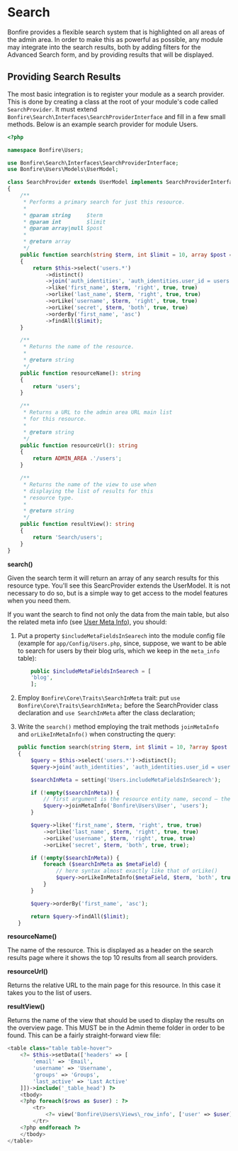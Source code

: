 # Search

Bonfire provides a flexible search system that is highlighted on all areas of the admin area. In order to make
this as powerful as possible, any module may integrate into the search results, both by adding filters for the
Advanced Search form, and by providing results that will be displayed.

## Providing Search Results

The most basic integration is to register your module as a search provider. This is done by creating a class at
the root of your module's code called `SearchProvider`. It must extend `Bonfire\Search\Interfaces\SearchProviderInterface`
and fill in a few small methods. Below is an example search provider
for module Users.

```php
<?php

namespace Bonfire\Users;

use Bonfire\Search\Interfaces\SearchProviderInterface;
use Bonfire\Users\Models\UserModel;

class SearchProvider extends UserModel implements SearchProviderInterface
{
    /**
     * Performs a primary search for just this resource.
     *
     * @param string     $term
     * @param int        $limit
     * @param array|null $post
     *
     * @return array
     */
    public function search(string $term, int $limit = 10, array $post = null): array
    {
        return $this->select('users.*')
            ->distinct()
            ->join('auth_identities', 'auth_identities.user_id = users.id', 'inner')
            ->like('first_name', $term, 'right', true, true)
            ->orlike('last_name', $term, 'right', true, true)
            ->orLike('username', $term, 'right', true, true)
            ->orLike('secret', $term, 'both', true, true)
            ->orderBy('first_name', 'asc')
            ->findAll($limit);
    }

    /**
     * Returns the name of the resource.
     *
     * @return string
     */
    public function resourceName(): string
    {
        return 'users';
    }

    /**
     * Returns a URL to the admin area URL main list
     * for this resource.
     *
     * @return string
     */
    public function resourceUrl(): string
    {
        return ADMIN_AREA .'/users';
    }

    /**
     * Returns the name of the view to use when
     * displaying the list of results for this
     * resource type.
     *
     * @return string
     */
    public function resultView(): string
    {
        return 'Search/users';
    }
}
```

**search()**

Given the search term it will return an array of any search results for this resource type. You'll see this SearcProvider
extends the UserModel. It is not necessary to do so, but is a simple way to get access to the model features when you
need them.

If you want the search to find not only the data from the main table, but also
the related meta info (see [User Meta Info](../users_and_security/user_meta.md)), you should:

1. Put a property `$includeMetaFieldsInSearech` into the module config file
    (example for `app/Config/Users.php`, since, suppose, we want to be able to search
    for users by their blog urls, which we keep in the `meta_info` table):

    ```php
        public $includeMetaFieldsInSearech = [
        'blog',
        ];
    ```

2. Employ `Bonfire\Core\Traits\SearchInMeta` trait: put `use Bonfire\Core\Traits\SearchInMeta;` before the SearchProvider class declaration and `use SearchInMeta` after the class declaration;

3. Write the `search()` method employing the trait methods `joinMetaInfo` and `orLikeInMetaInfo()` when constructing the query:

    ```php
    public function search(string $term, int $limit = 10, ?array $post = null): array
    {
        $query = $this->select('users.*')->distinct();
        $query->join('auth_identities', 'auth_identities.user_id = users.id', 'inner');

        $searchInMeta = setting('Users.includeMetaFieldsInSearech');

        if (!empty($searchInMeta)) {
            // first argument is the resource entity name, second – the DB table name
            $query->joinMetaInfo('Bonfire\Users\User', 'users');
        }

        $query->like('first_name', $term, 'right', true, true)
            ->orlike('last_name', $term, 'right', true, true)
            ->orLike('username', $term, 'right', true, true)
            ->orLike('secret', $term, 'both', true, true);

        if (!empty($searchInMeta)) {
            foreach ($searchInMeta as $metaField) {
                // here syntax almost exactly like that of orLike()
                $query->orLikeInMetaInfo($metaField, $term, 'both', true, true);
            }
        }

        $query->orderBy('first_name', 'asc');

        return $query->findAll($limit);
    }
    ```

**resourceName()**

The name of the resource. This is displayed as a header on the search results page where it shows the top 10 results
from all search providers.

**resourceUrl()**

Returns the relative URL to the main page for this resource. In this case it takes you to the list of users.

**resultView()**

Returns the name of the view that should be used to display the results on the overview page. This MUST be in the
Admin theme folder in order to be found. This can be a fairly straight-forward view file:

```php
<table class="table table-hover">
    <?= $this->setData(['headers' => [
        'email' => 'Email',
        'username' => 'Username',
        'groups' => 'Groups',
        'last_active' => 'Last Active'
    ]])->include('_table_head') ?>
    <tbody>
    <?php foreach($rows as $user) : ?>
        <tr>
            <?= view('Bonfire\Users\Views\_row_info', ['user' => $user]) ?>
        </tr>
    <?php endforeach ?>
    </tbody>
</table>
```
